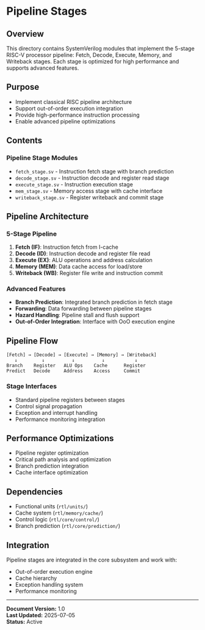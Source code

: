 # Pipeline Stages

## Overview
This directory contains SystemVerilog modules that implement the 5-stage RISC-V processor pipeline: Fetch, Decode, Execute, Memory, and Writeback stages. Each stage is optimized for high performance and supports advanced features.

## Purpose
- Implement classical RISC pipeline architecture
- Support out-of-order execution integration
- Provide high-performance instruction processing
- Enable advanced pipeline optimizations

## Contents

### Pipeline Stage Modules
- `fetch_stage.sv` - Instruction fetch stage with branch prediction
- `decode_stage.sv` - Instruction decode and register read stage
- `execute_stage.sv` - Instruction execution stage
- `mem_stage.sv` - Memory access stage with cache interface
- `writeback_stage.sv` - Register writeback and commit stage

## Pipeline Architecture

### 5-Stage Pipeline
1. **Fetch (IF)**: Instruction fetch from I-cache
2. **Decode (ID)**: Instruction decode and register file read
3. **Execute (EX)**: ALU operations and address calculation
4. **Memory (MEM)**: Data cache access for load/store
5. **Writeback (WB)**: Register file write and instruction commit

### Advanced Features
- **Branch Prediction**: Integrated branch prediction in fetch stage
- **Forwarding**: Data forwarding between pipeline stages
- **Hazard Handling**: Pipeline stall and flush support
- **Out-of-Order Integration**: Interface with OoO execution engine

## Pipeline Flow
```
[Fetch] → [Decode] → [Execute] → [Memory] → [Writeback]
   ↓         ↓          ↓          ↓           ↓
Branch    Register   ALU Ops    Cache      Register
Predict   Decode     Address    Access     Commit
```

### Stage Interfaces
- Standard pipeline registers between stages
- Control signal propagation
- Exception and interrupt handling
- Performance monitoring integration

## Performance Optimizations
- Pipeline register optimization
- Critical path analysis and optimization
- Branch prediction integration
- Cache interface optimization

## Dependencies
- Functional units (`rtl/units/`)
- Cache system (`rtl/memory/cache/`)
- Control logic (`rtl/core/control/`)
- Branch prediction (`rtl/core/prediction/`)

## Integration
Pipeline stages are integrated in the core subsystem and work with:
- Out-of-order execution engine
- Cache hierarchy
- Exception handling system
- Performance monitoring

---
**Document Version:** 1.0  
**Last Updated:** 2025-07-05  
**Status:** Active 